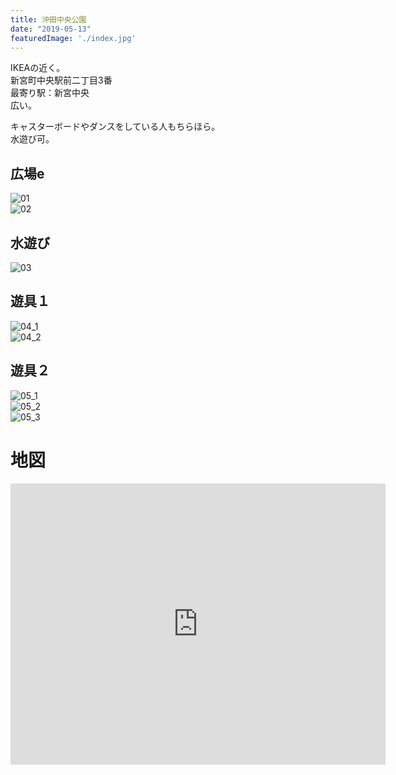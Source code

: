 ```yaml
---
title: 沖田中央公園
date: "2019-05-13"
featuredImage: './index.jpg'
---
```


IKEAの近く。  
新宮町中央駅前二丁目3番  
最寄り駅：新宮中央  
広い。  

<!-- end --> 
キャスターボードやダンスをしている人もちらほら。  
水遊び可。  

## 広場e
![01](./01.jpg)  
![02](./02.jpg)

## 水遊び
![03](./03.jpg)

## 遊具１
![04_1](./04_1.jpg)  
![04_2](./04_2.jpg)

## 遊具２
![05_1](./05_1.jpg)  
![05_2](./05_2.jpg)  
![05_3](./05_3.jpg)


# 地図
<iframe src="https://www.google.com/maps/embed?pb=!1m14!1m8!1m3!1d13275.741238316725!2d130.4523514!3d33.7106228!3m2!1i1024!2i768!4f13.1!3m3!1m2!1s0x0%3A0xac4d3994a5034003!2sOkita+Central+Park!5e0!3m2!1sen!2sjp!4v1557679267511!5m2!1sen!2sjp" width="600" height="450" frameborder="0" style="border:0" allowfullscreen></iframe>

